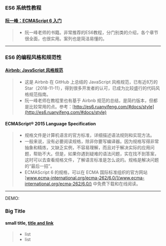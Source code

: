 ### ES6 系统性教程

#### [阮一峰：ECMAScript 6 入门](http://es6.ruanyifeng.com/)

> - 阮一峰老师的书籍。非常推荐的ES6教程，分门别类的介绍，各个章节很全面，也很实用。案列也是简洁易懂的。




------

### ES6 的编程风格和规范性

#### [Airbnb: JavaScript 风格规范](https://github.com/airbnb/javascript)

> - 这是 Airbnb 在 GitHub 上总结的 JavaScript 风格规范，已有近8万的 Star（2018-11-11），得到很多开发者的认可，已成为比较盛行的代码风格规范指南。
> - 阮一峰老师在教程里也有基于 Airbnb 规范的总结，是简约版本，但都是比较常用的点。参考：[http://es6.ruanyifeng.com/#docs/style](http://es6.ruanyifeng.com/#docs/style)


#### ECMAScript® 2015 Language Specification

> - 规格文件是计算机语言的官方标准，详细描述语法规则和实现方法。
> - 一般来说，没有必要阅读规格，除非你要写编译器。因为规格写得非常抽象和精炼，又缺乏实例，不容易理解，而且对于解决实际的应用问题，帮助不大。但是，如果你遇到疑难的语法问题，实在找不到答案，这时可以去查看规格文件，了解语言标准是怎么说的。规格是解决问题的“最后一招”。
> - ECMAScript 6 的规格，可以在 ECMA 国际标准组织的官方网站[www.ecma-international.org/ecma-262/6.0/](www.ecma-international.org/ecma-262/6.0/) 中免费下载和在线阅读。





------

DEMO:

### Big Title
#### small title, [**title and link**]()
> - list
> - list